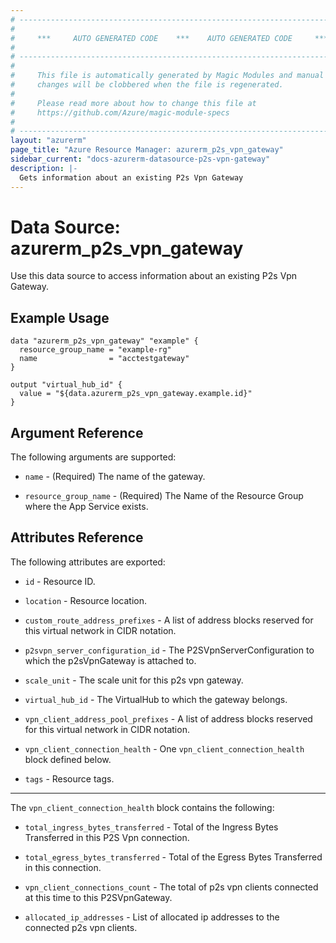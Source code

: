 ```yaml
---
# ----------------------------------------------------------------------------
#
#     ***     AUTO GENERATED CODE    ***    AUTO GENERATED CODE     ***
#
# ----------------------------------------------------------------------------
#
#     This file is automatically generated by Magic Modules and manual
#     changes will be clobbered when the file is regenerated.
#
#     Please read more about how to change this file at
#     https://github.com/Azure/magic-module-specs
#
# ----------------------------------------------------------------------------
layout: "azurerm"
page_title: "Azure Resource Manager: azurerm_p2s_vpn_gateway"
sidebar_current: "docs-azurerm-datasource-p2s-vpn-gateway"
description: |-
  Gets information about an existing P2s Vpn Gateway
---
```


# Data Source: azurerm_p2s_vpn_gateway

Use this data source to access information about an existing P2s Vpn Gateway.

## Example Usage

```hcl
data "azurerm_p2s_vpn_gateway" "example" {
  resource_group_name = "example-rg"
  name                = "acctestgateway"
}

output "virtual_hub_id" {
  value = "${data.azurerm_p2s_vpn_gateway.example.id}"
}
```

## Argument Reference

The following arguments are supported:

* `name` - (Required) The name of the gateway.

* `resource_group_name` - (Required) The Name of the Resource Group where the App Service exists.

## Attributes Reference

The following attributes are exported:

* `id` - Resource ID.

* `location` - Resource location.

* `custom_route_address_prefixes` - A list of address blocks reserved for this virtual network in CIDR notation.

* `p2svpn_server_configuration_id` - The P2SVpnServerConfiguration to which the p2sVpnGateway is attached to.

* `scale_unit` - The scale unit for this p2s vpn gateway.

* `virtual_hub_id` - The VirtualHub to which the gateway belongs.

* `vpn_client_address_pool_prefixes` - A list of address blocks reserved for this virtual network in CIDR notation.

* `vpn_client_connection_health` - One `vpn_client_connection_health` block defined below.

* `tags` - Resource tags.

---

The `vpn_client_connection_health` block contains the following:

* `total_ingress_bytes_transferred` - Total of the Ingress Bytes Transferred in this P2S Vpn connection.

* `total_egress_bytes_transferred` - Total of the Egress Bytes Transferred in this connection.

* `vpn_client_connections_count` - The total of p2s vpn clients connected at this time to this P2SVpnGateway.

* `allocated_ip_addresses` - List of allocated ip addresses to the connected p2s vpn clients.

